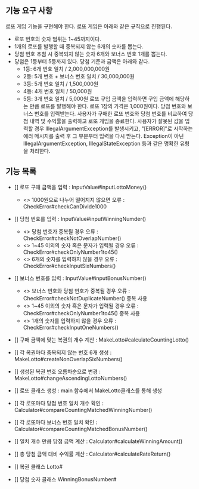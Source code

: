 ## 기능 요구 사항
로또 게임 기능을 구현해야 한다. 로또 게임은 아래와 같은 규칙으로 진행된다.

- 로또 번호의 숫자 범위는 1~45까지이다.
- 1개의 로또를 발행할 때 중복되지 않는 6개의 숫자를 뽑는다.
- 당첨 번호 추첨 시 중복되지 않는 숫자 6개와 보너스 번호 1개를 뽑는다.
- 당첨은 1등부터 5등까지 있다. 당첨 기준과 금액은 아래와 같다.
    - 1등: 6개 번호 일치 / 2,000,000,000원
    - 2등: 5개 번호 + 보너스 번호 일치 / 30,000,000원
    - 3등: 5개 번호 일치 / 1,500,000원
    - 4등: 4개 번호 일치 / 50,000원
    - 5등: 3개 번호 일치 / 5,000원
      로또 구입 금액을 입력하면 구입 금액에 해당하는 만큼 로또를 발행해야 한다.
      로또 1장의 가격은 1,000원이다.
      당첨 번호와 보너스 번호를 입력받는다.
      사용자가 구매한 로또 번호와 당첨 번호를 비교하여 당첨 내역 및 수익률을 출력하고 로또 게임을 종료한다.
      사용자가 잘못된 값을 입력할 경우 IllegalArgumentException를 발생시키고, "[ERROR]"로 시작하는 에러 메시지를 출력 후 그 부분부터 입력을 다시 받는다.
      Exception이 아닌 IllegalArgumentException, IllegalStateException 등과 같은 명확한 유형을 처리한다.

## 기능 목록
- [] 로또 구매 금액을 입력 : InputValue#inputLottoMoney()
  - <> 1000원으로 나누어 떨어지지 않으면 오류 : CheckError#checkCanDivide1000
  
- [] 당첨 번호를 입력 : InputValue#inputWinningNumder()
  - <> 당첨 번호가 중복될 경우 오류 : CheckError#checkNotOverlapNumber() 
  - <> 1~45 이외의 숫자 혹은 문자가 입력될 경우 오류 : CheckError#checkOnlyNumber1to45()
  - <> 6개의 숫자를 입력하지 않을 경우 오류 : CheckError#checkInputSixNumbers()
  
- [] 보너스 번호를 입력 : InputValue#inputBonusNumber()
  - <> 보너스 번호와 당첨 번호가 중복될 경우 오류 : CheckError#checkNotDuplicateNumber() 중복 사용
  - <> 1~45 이외의 숫자 혹은 문자가 입력될 경우 오류 : CheckError#checkOnlyNumber1to45() 중복 사용
  - <> 1개의 숫자를 입력하지 않을 경우 오류 : CheckError#checkInputOneNumbers()
  
- [] 구매 금액에 맞는 복권의 개수 계산 : MakeLotto#calculateCountingLotto()

- [] 각 복권마다 중복되지 않는 번호 6개 생성 : MakeLotto#createNonOverlapSixNumbers()

- [] 생성된 복권 번호 오름차순으로 변경 : MakeLotto#changeAscendingLottoNumbers()

- [] 로또 클래스 생성 : main 함수에서 MakeLotto클래스를 통해 생성

- [] 각 로또마다 당첨 번호 일치 개수 확인 : Calculator#compareCountingMatchedWinningNumber()

- [] 각 로또마다 보너스 번호 일치 확인 : Calculator#compareCountingMatchedBonusNumber()

- [] 일치 개수 만큼 당첨 금액 계산 : Calculator#calculateWinningAmount()

- [] 총 당첨 금액 대비 수익률 계산 : Calculator#calculateRateReturn()

- [] 복권 클래스 Lotto#

- [] 당첨 숫자 클래스 WinningBonusNumber#
